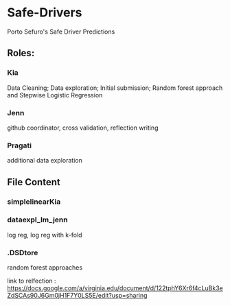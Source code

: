 # Safe-Drivers
Porto Sefuro's Safe Driver Predictions

## Roles:
### Kia
Data Cleaning; Data exploration; Initial submission; Random forest approach and Stepwise Logistic Regression
### Jenn 
github coordinator, cross validation, reflection writing
### Pragati 
additional data exploration

## File Content
### simplelinearKia


### dataexpl_lm_jenn
log reg, log reg with k-fold

### .DSDtore
random forest approaches

link to relfection : https://docs.google.com/a/virginia.edu/document/d/122tphY6Xr6f4cLuBk3eZdSCAs90J6Gm0jH1F7Y0LS5E/edit?usp=sharing 
